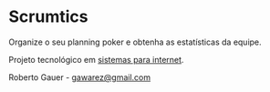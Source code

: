 # Scrumtics
Organize o seu planning poker e obtenha as estatísticas da equipe.

Projeto tecnológico em [sistemas para internet](https://www.ulbra.br/ead/graduacao/ead/sistemas-para-internet/superior-de-tecnologia).

Roberto Gauer - gawarez@gmail.com
